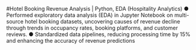 #Hotel Booking Revenue Analysis | Python, EDA (Hospitality Analytics) 
●  Performed exploratory data analysis (EDA) in Jupyter Notebook 
on multi-source hotel booking datasets, uncovering causes of 
revenue decline through trends in occupancy rates, booking 
platforms, and customer reviews. 
●  Standardized data pipelines, reducing processing time by 15% 
and enhancing the accuracy of revenue predictions 
